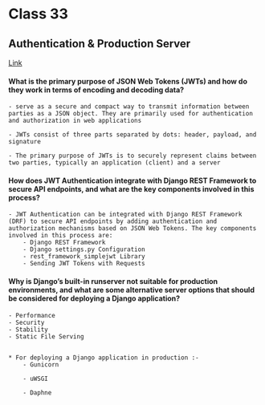 # Class 33

## Authentication & Production Server

[Link](./Class33.md)

#### What is the primary purpose of JSON Web Tokens (JWTs) and how do they work in terms of encoding and decoding data?

    - serve as a secure and compact way to transmit information between parties as a JSON object. They are primarily used for authentication and authorization in web applications

    - JWTs consist of three parts separated by dots: header, payload, and signature

    - The primary purpose of JWTs is to securely represent claims between two parties, typically an application (client) and a server


#### How does JWT Authentication integrate with Django REST Framework to secure API endpoints, and what are the key components involved in this process?


    - JWT Authentication can be integrated with Django REST Framework (DRF) to secure API endpoints by adding authentication and authorization mechanisms based on JSON Web Tokens. The key components involved in this process are:
        - Django REST Framework 
        - Django settings.py Configuration
        - rest_framework_simplejwt Library
        - Sending JWT Tokens with Requests


#### Why is Django’s built-in runserver not suitable for production environments, and what are some alternative server options that should be considered for deploying a Django application?

    - Performance
    - Security
    - Stability
    - Static File Serving


    * For deploying a Django application in production :- 
        - Gunicorn 

        - uWSGI
        
        - Daphne